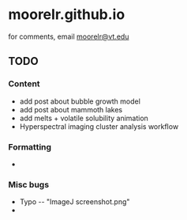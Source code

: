 # moorelr.github.io
for comments, email moorelr@vt.edu

## TODO

### Content
- add post about bubble growth model
- add post about mammoth lakes
- add melts + volatile solubility animation
- Hyperspectral imaging cluster analysis workflow

### Formatting
- 

### Misc bugs
- Typo -- "ImageJ screenshot.png"
- 
